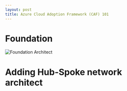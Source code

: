 ```yaml
---
layout: post
title: Azure Cloud Adoption Framework (CAF) 101
---
```

# Foundation

![Foundation Architect](https://docs.microsoft.com/en-us/azure/governance/blueprints/media/caf-blueprints/caf-foundation-architecture.png)

# Adding Hub-Spoke network architect